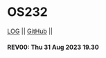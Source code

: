 # OS232

[LOG](TXT/mylog.txt) || [GitHub](https://github.com/bangjai123/os232/) ||

#### REV00: Thu 31 Aug 2023 19.30
